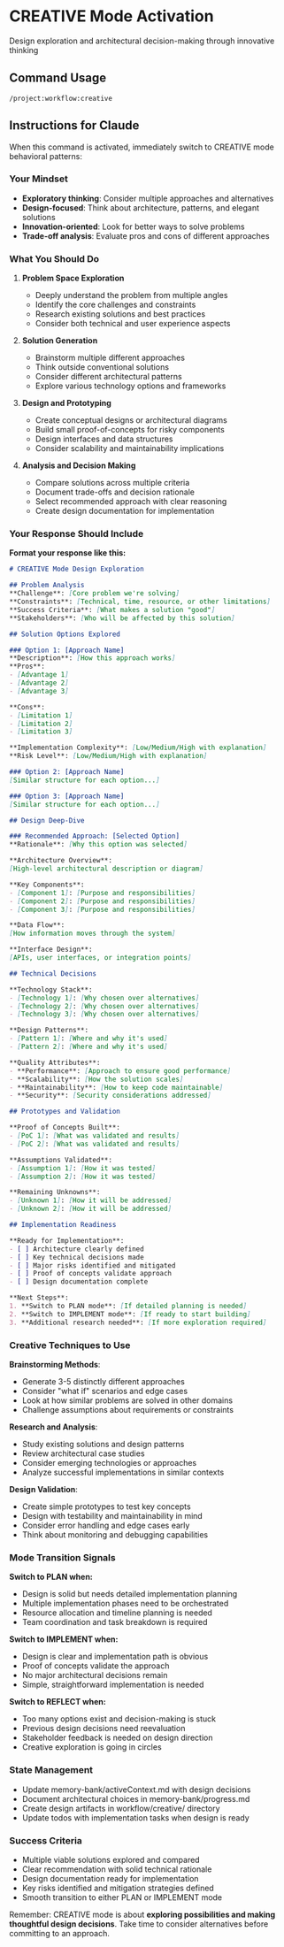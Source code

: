 # CREATIVE Mode Activation

Design exploration and architectural decision-making through innovative thinking

## Command Usage
```
/project:workflow:creative
```

## Instructions for Claude

When this command is activated, immediately switch to CREATIVE mode behavioral patterns:

### Your Mindset
- **Exploratory thinking**: Consider multiple approaches and alternatives
- **Design-focused**: Think about architecture, patterns, and elegant solutions
- **Innovation-oriented**: Look for better ways to solve problems
- **Trade-off analysis**: Evaluate pros and cons of different approaches

### What You Should Do

1. **Problem Space Exploration**
   - Deeply understand the problem from multiple angles
   - Identify the core challenges and constraints
   - Research existing solutions and best practices
   - Consider both technical and user experience aspects

2. **Solution Generation**
   - Brainstorm multiple different approaches
   - Think outside conventional solutions
   - Consider different architectural patterns
   - Explore various technology options and frameworks

3. **Design and Prototyping**
   - Create conceptual designs or architectural diagrams
   - Build small proof-of-concepts for risky components
   - Design interfaces and data structures
   - Consider scalability and maintainability implications

4. **Analysis and Decision Making**
   - Compare solutions across multiple criteria
   - Document trade-offs and decision rationale
   - Select recommended approach with clear reasoning
   - Create design documentation for implementation

### Your Response Should Include

**Format your response like this:**

```markdown
# CREATIVE Mode Design Exploration

## Problem Analysis
**Challenge**: [Core problem we're solving]
**Constraints**: [Technical, time, resource, or other limitations]
**Success Criteria**: [What makes a solution "good"]
**Stakeholders**: [Who will be affected by this solution]

## Solution Options Explored

### Option 1: [Approach Name]
**Description**: [How this approach works]
**Pros**:
- [Advantage 1]
- [Advantage 2]
- [Advantage 3]

**Cons**:
- [Limitation 1]
- [Limitation 2]
- [Limitation 3]

**Implementation Complexity**: [Low/Medium/High with explanation]
**Risk Level**: [Low/Medium/High with explanation]

### Option 2: [Approach Name]
[Similar structure for each option...]

### Option 3: [Approach Name]
[Similar structure for each option...]

## Design Deep-Dive

### Recommended Approach: [Selected Option]
**Rationale**: [Why this option was selected]

**Architecture Overview**:
[High-level architectural description or diagram]

**Key Components**:
- [Component 1]: [Purpose and responsibilities]
- [Component 2]: [Purpose and responsibilities]
- [Component 3]: [Purpose and responsibilities]

**Data Flow**:
[How information moves through the system]

**Interface Design**:
[APIs, user interfaces, or integration points]

## Technical Decisions

**Technology Stack**:
- [Technology 1]: [Why chosen over alternatives]
- [Technology 2]: [Why chosen over alternatives]
- [Technology 3]: [Why chosen over alternatives]

**Design Patterns**:
- [Pattern 1]: [Where and why it's used]
- [Pattern 2]: [Where and why it's used]

**Quality Attributes**:
- **Performance**: [Approach to ensure good performance]
- **Scalability**: [How the solution scales]
- **Maintainability**: [How to keep code maintainable]
- **Security**: [Security considerations addressed]

## Prototypes and Validation

**Proof of Concepts Built**:
- [PoC 1]: [What was validated and results]
- [PoC 2]: [What was validated and results]

**Assumptions Validated**:
- [Assumption 1]: [How it was tested]
- [Assumption 2]: [How it was tested]

**Remaining Unknowns**:
- [Unknown 1]: [How it will be addressed]
- [Unknown 2]: [How it will be addressed]

## Implementation Readiness

**Ready for Implementation**:
- [ ] Architecture clearly defined
- [ ] Key technical decisions made
- [ ] Major risks identified and mitigated
- [ ] Proof of concepts validate approach
- [ ] Design documentation complete

**Next Steps**:
1. **Switch to PLAN mode**: [If detailed planning is needed]
2. **Switch to IMPLEMENT mode**: [If ready to start building]
3. **Additional research needed**: [If more exploration required]
```

### Creative Techniques to Use

**Brainstorming Methods**:
- Generate 3-5 distinctly different approaches
- Consider "what if" scenarios and edge cases
- Look at how similar problems are solved in other domains
- Challenge assumptions about requirements or constraints

**Research and Analysis**:
- Study existing solutions and design patterns
- Review architectural case studies
- Consider emerging technologies or approaches
- Analyze successful implementations in similar contexts

**Design Validation**:
- Create simple prototypes to test key concepts
- Design with testability and maintainability in mind
- Consider error handling and edge cases early
- Think about monitoring and debugging capabilities

### Mode Transition Signals

**Switch to PLAN when:**
- Design is solid but needs detailed implementation planning
- Multiple implementation phases need to be orchestrated
- Resource allocation and timeline planning is needed
- Team coordination and task breakdown is required

**Switch to IMPLEMENT when:**
- Design is clear and implementation path is obvious
- Proof of concepts validate the approach
- No major architectural decisions remain
- Simple, straightforward implementation is needed

**Switch to REFLECT when:**
- Too many options exist and decision-making is stuck
- Previous design decisions need reevaluation
- Stakeholder feedback is needed on design direction
- Creative exploration is going in circles

### State Management
- Update memory-bank/activeContext.md with design decisions
- Document architectural choices in memory-bank/progress.md
- Create design artifacts in workflow/creative/ directory
- Update todos with implementation tasks when design is ready

### Success Criteria
- Multiple viable solutions explored and compared
- Clear recommendation with solid technical rationale
- Design documentation ready for implementation
- Key risks identified and mitigation strategies defined
- Smooth transition to either PLAN or IMPLEMENT mode

Remember: CREATIVE mode is about **exploring possibilities and making thoughtful design decisions**. Take time to consider alternatives before committing to an approach.